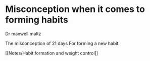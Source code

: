 # Misconception when it comes to forming habits

Dr maxwell maltz 

The misconception of 21 days
For forming a new habit 

[[Notes/Habit formation and weight control]]